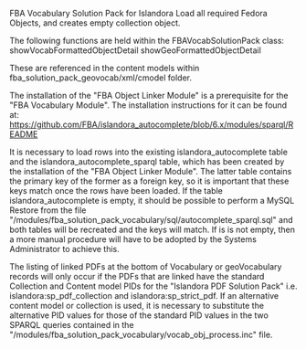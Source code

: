 FBA Vocabulary Solution Pack for Islandora
Load all required Fedora Objects, and creates empty collection object.

The following functions are held within the FBAVocabSolutionPack class:
showVocabFormattedObjectDetail
showGeoFormattedObjectDetail

These are referenced in the content models within
fba_solution_pack_geovocab/xml/cmodel folder.


The installation of the "FBA Object Linker Module" is a prerequisite for the "FBA Vocabulary Module".
The installation instructions for it can be found at:
https://github.com/FBA/islandora_autocomplete/blob/6.x/modules/sparql/README

It is necessary to load rows into the existing islandora_autocomplete table and
the islandora_autocomplete_sparql table, which has been created by the installation
of the "FBA Object Linker Module". The latter table contains the primary key of
the former as a foreign key, so it is important that these keys match once the rows
have been loaded.
If the table islandora_autocomplete is empty, it should be possible to perform a
MySQL Restore from the file "/modules/fba_solution_pack_vocabulary/sql/autocomplete_sparql.sql"
and both tables will be recreated and the keys will match. If is is not empty,
then a more manual procedure will have to be adopted by the Systems Administrator to achieve this.

The listing of linked PDFs at the bottom of Vocabulary or geoVocabulary records
will only occur if the PDFs that are linked have the standard Collection and
Content model PIDs for the "Islandora PDF Solution Pack"
i.e. islandora:sp_pdf_collection and islandora:sp_strict_pdf. If an alternative
content model or collection is used, it is necessary to substitute the alternative
PID values for those of the standard PID values in the two SPARQL queries contained
in the "/modules/fba_solution_pack_vocabulary/vocab_obj_process.inc" file.
